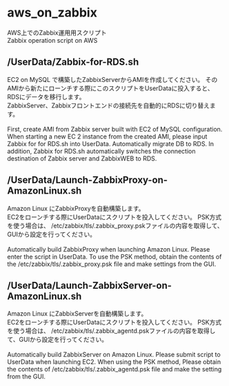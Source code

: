 # aws_on_zabbix
AWS上でのZabbix運用用スクリプト</br>
Zabbix operation script on AWS
</br>
## /UserData/Zabbix-for-RDS.sh
EC2 on MySQL で構築したZabbixServerからAMIを作成してください。
そのAMIから新たにローンチする際にこのスクリプトをUserDataに投入すると、RDSにデータを移行します。  
ZabbixServer、Zabbixフロントエンドの接続先を自動的にRDSに切り替えます。</br>
</br>
First, create AMI from Zabbix server built with EC2 of MySQL configuration.
When starting a new EC 2 instance from the created AMI, please input Zabbix for for RDS.sh into UserData.
Automatically migrate DB to RDS.
In addition, Zabbix for RDS.sh automatically switches the connection destination of Zabbix server and ZabbixWEB to RDS.
</br>
## /UserData/Launch-ZabbixProxy-on-AmazonLinux.sh
Amazon Linux にZabbixProxyを自動構築します。</br>
EC2をローンチする際にUserDataにスクリプトを投入してください。
PSK方式を使う場合は、
/etc/zabbix/tls/.zabbix_proxy.pskファイルの内容を取得して、GUIから設定を行ってください。</br>
</br>
Automatically build ZabbixProxy when launching Amazon Linux.
Please enter the script in UserData.
To use the PSK method, obtain the contents of the /etc/zabbix/tls/.zabbix_proxy.psk file and make settings from the GUI.
</br>
## /UserData/Launch-ZabbixServer-on-AmazonLinux.sh
Amazon Linux にZabbixServerを自動構築します。</br>
EC2をローンチする際にUserDataにスクリプトを投入してください。
PSK方式を使う場合は、
/etc/zabbix/tls/.zabbix_agentd.pskファイルの内容を取得して、GUIから設定を行ってください。</br>
</br>
Automatically build ZabbixServer on Amazon Linux.
Please submit script to UserData when launching EC2.
When using the PSK method,
Please obtain the contents of /etc/zabbix/tls/.zabbix_agentd.psk file and make the setting from the GUI.
</br>
